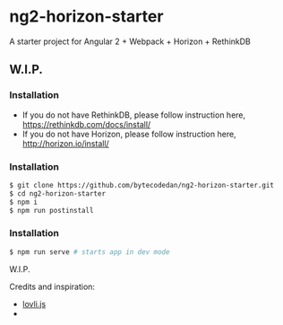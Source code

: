 # ng2-horizon-starter
A starter project for Angular 2 + Webpack + Horizon + RethinkDB

## W.I.P.

### Installation
* If you do not have RethinkDB, please follow instruction here, https://rethinkdb.com/docs/install/
* If you do not have Horizon, please follow instruction here, http://horizon.io/install/

### Installation
``` bash
$ git clone https://github.com/bytecodedan/ng2-horizon-starter.git
$ cd ng2-horizon-starter
$ npm i
$ npm run postinstall 
```
### Installation
``` bash
$ npm run serve # starts app in dev mode

```

W.I.P.


Credits and inspiration:
* [lovli.js](https://github.com/flipace/lovli.js)
* 